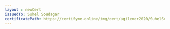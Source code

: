 ```yaml
--- 
layout : newCert 
issuedTo: Suhel Soudagar 
certificatePath: https://certifyme.online/img/cert/agilencr2020/SuhelSoudagar_0fc5e.png
--- 
```

